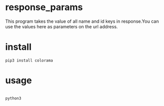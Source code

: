# response_params

This program takes the value of all name and id keys in response.You can use the values here as parameters on the url address.

# install

```
pip3 install colorama
```

# usage

```

python3 


```
